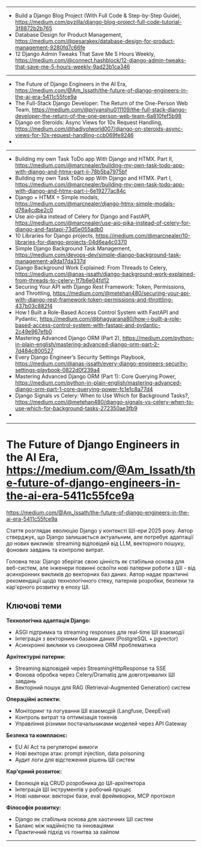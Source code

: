 



--------------------------------------------------------------------------------------------------------------------------------------

- Build a Django Blog Project (With Full Code & Step-by-Step Guide), https://medium.com/pyzilla/django-blog-project-full-code-tutorial-3f8872b2b765
- Database Design for Product Management, https://medium.com/@pesarakex/database-design-for-product-management-9280fd7c66fe
- 12 Django Admin Tweaks That Save Me 5 Hours Weekly, https://medium.com/@connect.hashblock/12-django-admin-tweaks-that-save-me-5-hours-weekly-9ad23b1ca346

-----------------------------------------------------------------------------------------------------------------------------------------

- The Future of Django Engineers in the AI Era, https://medium.com/@Am_Issath/the-future-of-django-engineers-in-the-ai-era-5411c55fce9a
- The Full-Stack Django Developer: The Return of the One-Person Web Team, https://medium.com/@priyanshu011109/the-full-stack-django-developer-the-return-of-the-one-person-web-team-6a810fef5b98
- Django on Steroids: Async Views for 10x Request Handling, https://medium.com/@hadiyolworld007/django-on-steroids-async-views-for-10x-request-handling-ccb069fe9246
- 

--------------------------------

- Building my own Task ToDo app With Django and HTMX. Part II, https://medium.com/@marcnealer/building-my-own-task-todo-app-with-django-and-htmx-part-ii-78b5ba7975bf
- Building my own Task ToDo app With Django and HTMX. Part I, https://medium.com/@marcnealer/building-my-own-task-todo-app-with-django-and-htmx-part-i-6e19277ac84c
- Django + HTMX = Simple modals, https://medium.com/@marcnealer/django-htmx-simple-modals-d76a4cdbe2c0
- Use aio-pika instead of Celery for Django and FastAPI, https://medium.com/@marcnealer/use-aio-pika-instead-of-celery-for-django-and-fastapi-73d5e055adb0
- 10 Libraries for Django projects, https://medium.com/@marcnealer/10-libraries-for-django-projects-04d6ea4c0370
- Simple Django Background Task Management, https://medium.com/devops-dev/simple-django-background-task-management-a9da17da337d
- Django Background Work Explained: From Threads to Celery, https://medium.com/@anas-issath/django-background-work-explained-from-threads-to-celery-1f7b6e04fd12
- Securing Your API with Django Rest Framework: Token, Permissions, and Throttling, https://medium.com/@metehan480/securing-your-api-with-django-rest-framework-token-permissions-and-throttling-437b03c882f4
- How I Built a Role-Based Access Control System with FastAPI and Pydantic, https://medium.com/@bhagyarana80/how-i-built-a-role-based-access-control-system-with-fastapi-and-pydantic-2c49e967efb0
- Mastering Advanced Django ORM (Part 2), https://medium.com/python-in-plain-english/mastering-advanced-django-orm-part-2-7d484c800527
- Every Django Engineer’s Security Settings Playbook, https://medium.com/@anas-issath/every-django-engineers-security-settings-playbook-0822d0f239a4
- Mastering Advanced Django ORM (Part 1): Core Querying Power, https://medium.com/python-in-plain-english/mastering-advanced-django-orm-part-1-core-querying-power-fc1e1c8a77d4
- Django Signals vs Celery: When to Use Which for Background Tasks?, https://medium.com/@metehan480/django-signals-vs-celery-when-to-use-which-for-background-tasks-272350ae3fb9
- 

  
---------------------------------

#  The Future of Django Engineers in the AI Era, https://medium.com/@Am_Issath/the-future-of-django-engineers-in-the-ai-era-5411c55fce9a
 https://medium.com/@Am_Issath/the-future-of-django-engineers-in-the-ai-era-5411c55fce9a

Стаття розглядає еволюцію Django у контексті ШІ-ери 2025 року. Автор стверджує, що Django залишається актуальним, але потребує адаптації до нових викликів: streaming відповідей від LLM, векторного пошуку, фонових завдань та контролю витрат. 

Головна теза: Django зберігає свою цінність як стабільна основа для веб-систем, але інженери повинні освоїти нові патерни роботи з ШІ - від асинхронних викликів до векторних баз даних. Автор надає практичні рекомендації щодо технологічного стеку, патернів розробки, безпеки та кар'єрного розвитку в епоху ШІ.

## Ключові теми

**Технологічна адаптація Django:**
- ASGI підтримка та streaming responses для real-time ШІ взаємодії
- Інтеграція з векторними базами даних (PostgreSQL + pgvector)
- Асинхронні виклики vs синхронна ORM проблематика

**Архітектурні патерни:**
- Streaming відповідей через StreamingHttpResponse та SSE
- Фонова обробка через Celery/Dramatiq для довготривалих ШІ завдань
- Векторний пошук для RAG (Retrieval-Augmented Generation) систем

**Операційні аспекти:**
- Моніторинг та логування ШІ взаємодій (Langfuse, DeepEval)
- Контроль витрат та оптимізація токенів
- Управління різними постачальниками моделей через API Gateway

**Безпека та комплаєнс:**
- EU AI Act та регуляторні вимоги
- Нові вектори атак: prompt injection, data poisoning
- Аудит логи для відстеження рішень ШІ систем

**Кар'єрний розвиток:**
- Еволюція від CRUD розробника до ШІ-архітектора
- Інтеграція ШІ інструментів у робочий процес
- Нові навички: векторні бази, eval фреймворки, MCP протокол

**Філософія розвитку:**
- Django як стабільна основа для хаотичних ШІ систем
- Баланс між надійністю та інноваціями
- Практичний підхід vs гонитва за хайпом

----------------------------------------------------------------------------------------
